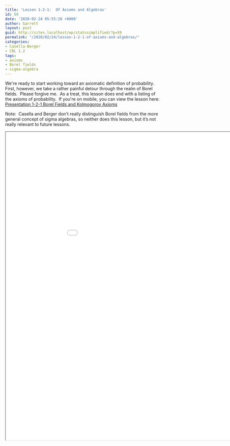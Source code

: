 ```yaml
---
title: 'Lesson 1-2-1:  Of Axioms and Algebras'
id: 59
date: '2020-02-24 05:55:26 +0000'
author: Garrett
layout: post
guid: http://sites.localhost/wp/statssimplified/?p=59
permalink: "/2020/02/24/lesson-1-2-1-of-axioms-and-algebras/"
categories:
- Casella-Berger
- CBL 1.2
tags:
- axioms
- Borel fields
- sigma-algebra
---
```


We're ready to start working toward an axiomatic definition of probability.  First, however, we take a rather painful detour through the realm of Borel fields.  Please forgive me.  As a treat, this lesson does end with a listing of the axioms of probability.  If you're on mobile, you can view the lesson here: [Presentation 1-2-1 Borel Fields and Kolmogorov Axioms](/lessons/Presentation-1-2-1-Borel-Fields-and-Kolmogorov-Axioms.pdf)

Note:  Casella and Berger don't really distinguish Borel fields from the more general concept of sigma algebras, so neither does this lesson, but it&#8217;s not really relevant to future lessons.

<iframe src="/lessons/Presentation-1-2-1-Borel-Fields-and-Kolmogorov-Axioms.pdf" width="1000" height="1000"> </iframe>